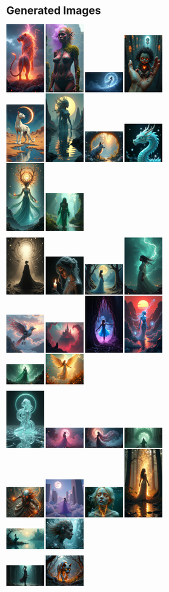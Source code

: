 # Generated Images



<img src="2025_06_26_01.png" width="100"/> <img src="2025_06_26_02.png" width="100"/> <img src="2025_06_26_03.png" width="100"/> <img src="2025_06_26_04.png" width="100"/> <img src="2025_06_26_05.png" width="100"/> <img src="2025_06_26_06.png" width="100"/> <img src="2025_06_26_07.png" width="100"/> <img src="2025_06_26_08.png" width="100"/> <img src="2025_06_26_09.png" width="100"/> <img src="2025_06_26_10.png" width="100"/>

<img src="2025_06_26_11.png" width="100"/> <img src="2025_06_26_12.png" width="100"/> <img src="2025_06_26_13.png" width="100"/> <img src="2025_06_26_14.png" width="100"/> <img src="2025_06_26_15.png" width="100"/> <img src="2025_06_26_16.png" width="100"/> <img src="2025_06_26_17.png" width="100"/> <img src="2025_06_26_18.png" width="100"/> <img src="2025_06_26_19.png" width="100"/> <img src="2025_06_26_20.png" width="100"/>

<img src="2025_06_26_21.png" width="100"/> <img src="2025_06_26_22.png" width="100"/> <img src="2025_06_26_23.png" width="100"/> <img src="2025_06_26_24.png" width="100"/> <img src="2025_06_26_25.png" width="100"/> <img src="2025_06_26_26.png" width="100"/> <img src="2025_06_26_27.png" width="100"/> <img src="2025_06_26_28.png" width="100"/> <img src="2025_06_26_29.png" width="100"/> <img src="2025_06_26_30.png" width="100"/>

<img src="2025_06_26_31.png" width="100"/> <img src="2025_06_26_32.png" width="100"/>